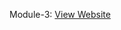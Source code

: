 Module-3: [View Website](https://imlavaraju.github.io/webdevelopmentcoursera.github.io/module2-solution/)
